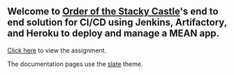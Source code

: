 ## Welcome to [Order of the Stacky Castle](https://order-of-the-stacky-castle.github.io)'s end to end solution for CI/CD using Jenkins, Artifactory, and Heroku to deploy and manage a MEAN app.

[Click here](https://order-of-the-stacky-castle.github.io/tts-full-pipeline/project_description) to view the assignment.

The documentation pages use the [slate](https://github.com/pages-themes/slate) theme.